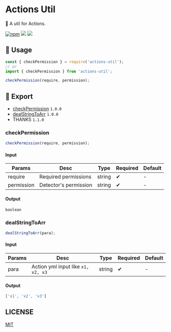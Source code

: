 # Actions Util

🚀 A util for Actions.

[![npm](https://img.shields.io/npm/v/actions-util?style=flat-square&color=orange)](https://www.npmjs.com/package/actions-util)
![](https://img.shields.io/github/workflow/status/actions-cool/actions-util/CI?style=flat-square)
![](https://img.shields.io/npm/l/actions-util?style=flat-square&color=blue)

## 🚀 Usage

```js
const { checkPermission } = require('actions-util');
// or
import { checkPermission } from 'actions-util';

checkPermission(require, permission);
```

## 🎁 Export

- [checkPermission](#checkPermission) `1.0.0`
- [dealStringToArr](#dealstringtoarr) `1.0.0`
- THANKS `1.1.0`

### checkPermission

```js
checkPermission(require, permission);
```

#### Input

| Params | Desc | Type | Required | Default |
| -- | -- | -- | -- | -- |
| require | Required permissions | string | ✔ | - |
| permission | Detector's permission | string | ✔ | - |

#### Output

`boolean`

### dealStringToArr

```js
dealStringToArr(para);
```

#### Input

| Params | Desc | Type | Required | Default |
| -- | -- | -- | -- | -- |
| para | Action yml input like `x1, x2, x3` | string | ✔ | - |

#### Output

```js
['x1', 'x2', 'x3']
```

## LICENSE

[MIT](./LICENSE)
